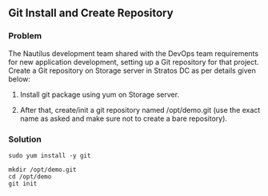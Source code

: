 ## Git Install and Create Repository

### Problem

The Nautilus development team shared with the DevOps team requirements for new application development, setting up a Git repository for that project. Create a Git repository on Storage server in Stratos DC as per details given below:

1. Install git package using yum on Storage server.

2. After that, create/init a git repository named /opt/demo.git (use the exact name as asked and make sure not to create a bare repository).

### Solution

```shell
sudo yum install -y git

mkdir /opt/demo.git
cd /opt/demo
git init
```
